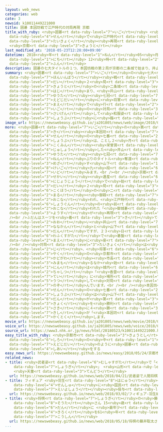 ```yaml
---
layout: web_news
categories: web
cate: 3
newsid: k10011449221000
title: 囲碁 本因坊戦で江戸時代の対局再現 京都
title_with_ruby: <ruby>囲碁<rt data-ruby-level="7">いご</rt></ruby> <ruby>本因坊<rt data-ruby-level="7">ほんいんぼう</rt></ruby><ruby>戦<rt
  data-ruby-level="4">せん</rt></ruby>で<ruby>江戸時代<rt data-ruby-level="7">えどじだい</rt></ruby>の<ruby>対局<rt
  data-ruby-level="3">たいきょく</rt></ruby><ruby>再現<rt data-ruby-level="5">さいげん</rt></ruby>
  <ruby>京都<rt data-ruby-level="3">きょうと</rt></ruby>
last_modified_at: '2018-05-23T12:28:00+09:00'
datetime: 2018<ruby>年<rt data-ruby-level="1">ねん</rt></ruby>05<ruby>月<rt data-ruby-level="1">がつ</rt></ruby>23<ruby>日<rt
  data-ruby-level="1">にち</rt></ruby> 12<ruby>時<rt data-ruby-level="2">じ</rt></ruby>28<ruby>分<rt
  data-ruby-level="2">ふん</rt></ruby>
description: 囲碁の七大タイトルの１つ、本因坊戦の第２局が京都の二条城で始まり、井山裕太七冠らが、江戸時代に将軍の前で行われた囲碁の対局を再現して和服姿で勝負に臨みました。
summary: <ruby>囲碁<rt data-ruby-level="7">いご</rt></ruby>の<ruby>七大<rt data-ruby-level="1">ななだい</rt></ruby>タイトルの１つ、<ruby>本因坊<rt
  data-ruby-level="7">ほんいんぼう</rt></ruby><ruby>戦<rt data-ruby-level="4">せん</rt></ruby>の<ruby>第<rt
  data-ruby-level="3">だい</rt></ruby>２<ruby>局<rt data-ruby-level="3">きょく</rt></ruby>が<ruby>京都<rt
  data-ruby-level="3">きょうと</rt></ruby>の<ruby>二条城<rt data-ruby-level="6">にじょうじょう</rt></ruby>で<ruby>始<rt
  data-ruby-level="3">はじ</rt></ruby>まり、<ruby>井山<rt data-ruby-level="7">いやま</rt></ruby><ruby>裕太<rt
  data-ruby-level="7">ゆうた</rt></ruby><ruby>七冠<rt data-ruby-level="7">ななかん</rt></ruby>らが、<ruby>江戸時代<rt
  data-ruby-level="7">えどじだい</rt></ruby>に<ruby>将軍<rt data-ruby-level="6">しょうぐん</rt></ruby>の<ruby>前<rt
  data-ruby-level="2">まえ</rt></ruby>で<ruby>行<rt data-ruby-level="2">おこな</rt></ruby>われた<ruby>囲碁<rt
  data-ruby-level="7">いご</rt></ruby>の<ruby>対局<rt data-ruby-level="3">たいきょく</rt></ruby>を<ruby>再現<rt
  data-ruby-level="5">さいげん</rt></ruby>して<ruby>和服姿<rt data-ruby-level="6">わふくすがた</rt></ruby>で<ruby>勝負<rt
  data-ruby-level="3">しょうぶ</rt></ruby>に<ruby>臨<rt data-ruby-level="7">のぞ</rt></ruby>みました。
image_url: https://newswebeasy.github.io/ja201805/news/web/image/2018/05/23/K10011449221_1805231226_1805231228_01_02.jpg
more: <ruby>囲碁<rt data-ruby-level="7">いご</rt></ruby>の<ruby>第<rt data-ruby-level="3">だい</rt></ruby>７３<ruby>期<rt
  data-ruby-level="3">き</rt></ruby><ruby>本因坊<rt data-ruby-level="7">ほんいんぼう</rt></ruby><ruby>戦<rt
  data-ruby-level="4">せん</rt></ruby>の<ruby>七番<rt data-ruby-level="2">ななばん</rt></ruby><ruby>勝負<rt
  data-ruby-level="3">しょうぶ</rt></ruby>は、ことし２<ruby>月<rt data-ruby-level="1">がつ</rt></ruby>に<ruby>国民<rt
  data-ruby-level="4">こくみん</rt></ruby><ruby>栄誉賞<rt data-ruby-level="7">えいよしょう</rt></ruby>を<ruby>受賞<rt
  data-ruby-level="4">じゅしょう</rt></ruby>した<ruby>井山<rt data-ruby-level="7">いやま</rt></ruby><ruby>裕太<rt
  data-ruby-level="7">ゆうた</rt></ruby><ruby>七冠<rt data-ruby-level="7">ななかん</rt></ruby>に、７<ruby>年<rt
  data-ruby-level="1">ねん</rt></ruby>ぶりのタイトル<ruby>奪還<rt data-ruby-level="7">だっかん</rt></ruby>を<ruby>目指<rt
  data-ruby-level="3">めざ</rt></ruby>す<ruby>山下<rt data-ruby-level="1">やました</rt></ruby><ruby>敬吾<rt
  data-ruby-level="8">けいご</rt></ruby>九<ruby>段<rt data-ruby-level="6">だん</rt></ruby>が<ruby>挑<rt
  data-ruby-level="7">いど</rt></ruby>みます。<br /><br /><ruby>京都<rt data-ruby-level="3">きょうと</rt></ruby>の<ruby>世界<rt
  data-ruby-level="3">せかい</rt></ruby><ruby>遺産<rt data-ruby-level="6">いさん</rt></ruby>、<ruby>二条城<rt
  data-ruby-level="6">にじょうじょう</rt></ruby>で<ruby>始<rt data-ruby-level="3">はじ</rt></ruby>まった<ruby>第<rt
  data-ruby-level="3">だい</rt></ruby>２<ruby>局<rt data-ruby-level="3">きょく</rt></ruby>は<ruby>国宝<rt
  data-ruby-level="6">こくほう</rt></ruby>の<ruby>二<rt data-ruby-level="2">に</rt></ruby>の<ruby>丸<rt
  data-ruby-level="2">まる</rt></ruby><ruby>御殿<rt data-ruby-level="7">ごてん</rt></ruby>で<ruby>行<rt
  data-ruby-level="2">おこな</rt></ruby>われ、<ruby>江戸時代<rt data-ruby-level="7">えどじだい</rt></ruby>に<ruby>将軍<rt
  data-ruby-level="6">しょうぐん</rt></ruby>の<ruby>前<rt data-ruby-level="2">まえ</rt></ruby>で<ruby>行<rt
  data-ruby-level="2">おこな</rt></ruby>われた「<ruby>御城碁<rt data-ruby-level="8">おしろご</rt></ruby>」（おしろご）の<ruby>様子<rt
  data-ruby-level="3">ようす</rt></ruby>が<ruby>再現<rt data-ruby-level="5">さいげん</rt></ruby>されました。<br
  /><br />ふだんはスーツを<ruby>着<rt data-ruby-level="3">き</rt></ruby>て<ruby>対局<rt data-ruby-level="3">たいきょく</rt></ruby>することが<ruby>多<rt
  data-ruby-level="2">おお</rt></ruby>い<ruby>井山<rt data-ruby-level="7">いやま</rt></ruby><ruby>七冠<rt
  data-ruby-level="7">ななかん</rt></ruby>と<ruby>山下<rt data-ruby-level="1">やました</rt></ruby>九<ruby>段<rt
  data-ruby-level="6">だん</rt></ruby>ですが、２３<ruby>日<rt data-ruby-level="1">にち</rt></ruby>はいずれも<ruby>和服姿<rt
  data-ruby-level="6">わふくすがた</rt></ruby>で<ruby>碁盤<rt data-ruby-level="7">ごばん</rt></ruby>の<ruby>前<rt
  data-ruby-level="2">まえ</rt></ruby>に<ruby>座<rt data-ruby-level="7">すわ</rt></ruby>りました。<br
  /><br /><ruby>対局<rt data-ruby-level="3">たいきょく</rt></ruby>は<ruby>午前<rt data-ruby-level="2">ごぜん</rt></ruby>９<ruby>時<rt
  data-ruby-level="2">じ</rt></ruby>、<ruby>将軍<rt data-ruby-level="6">しょうぐん</rt></ruby><ruby>役<rt
  data-ruby-level="3">やく</rt></ruby>の<ruby>京都市<rt data-ruby-level="3">きょうとし</rt></ruby>の<ruby>門川<rt
  data-ruby-level="7">かどがわ</rt></ruby><ruby>市長<rt data-ruby-level="2">しちょう</rt></ruby>が<ruby>見守<rt
  data-ruby-level="3">みまも</rt></ruby>るなか<ruby>始<rt data-ruby-level="3">はじ</rt></ruby>まり、このあと２<ruby>人<rt
  data-ruby-level="1">にん</rt></ruby>は<ruby>城内<rt data-ruby-level="6">じょうない</rt></ruby>の<ruby>茶室<rt
  data-ruby-level="2">ちゃしつ</rt></ruby>「<ruby>香雲<rt data-ruby-level="7">こううん</rt></ruby><ruby>亭<rt
  data-ruby-level="7">てい</rt></ruby>」に<ruby>場所<rt data-ruby-level="3">ばしょ</rt></ruby>を<ruby>移<rt
  data-ruby-level="5">うつ</rt></ruby>して<ruby>対局<rt data-ruby-level="3">たいきょく</rt></ruby>に<ruby>臨<rt
  data-ruby-level="7">のぞ</rt></ruby>んでいます。<br /><br /><ruby>本因坊<rt data-ruby-level="7">ほんいんぼう</rt></ruby><ruby>戦<rt
  data-ruby-level="4">せん</rt></ruby>の<ruby>七番<rt data-ruby-level="2">ななばん</rt></ruby><ruby>勝負<rt
  data-ruby-level="3">しょうぶ</rt></ruby>は<ruby>山下<rt data-ruby-level="1">やました</rt></ruby>九<ruby>段<rt
  data-ruby-level="6">だん</rt></ruby>が<ruby>第<rt data-ruby-level="3">だい</rt></ruby>１<ruby>局<rt
  data-ruby-level="3">きょく</rt></ruby>を<ruby>勝利<rt data-ruby-level="4">しょうり</rt></ruby>していて、<ruby>先<rt
  data-ruby-level="1">さき</rt></ruby>に４<ruby>勝<rt data-ruby-level="3">しょう</rt></ruby>した<ruby>棋士<rt
  data-ruby-level="7">きし</rt></ruby>が「<ruby>本因坊<rt data-ruby-level="7">ほんいんぼう</rt></ruby>」のタイトルを<ruby>獲得<rt
  data-ruby-level="7">かくとく</rt></ruby>します。
movie_url: https://newswebeasy.github.io/ja201805/news/web/movie/2018/05/23/k10011449221_201805231715_201805231809.mp4
voice_url: https://newswebeasy.github.io/ja201805/news/web/voice/2018/05/23/k10011449221_201805231715_201805231809.mp3
source_url: https://www3.nhk.or.jp/news/html/20180523/k10011449221000.html
easy_title_with_ruby: <ruby>京都市<rt data-ruby-level="3">きょうとし</rt></ruby> <ruby>城<rt
  data-ruby-level="6">しろ</rt></ruby>の<ruby>中<rt data-ruby-level="1">なか</rt></ruby>で<ruby>江戸時代<rt
  data-ruby-level="7">えどじだい</rt></ruby>のように<ruby>囲碁<rt data-ruby-level="7">いご</rt></ruby>の<ruby>試合<rt
  data-ruby-level="4">しあい</rt></ruby>をする
easy_news_url: https://newswebeasy.github.io/news/easy/2018/05/24/京都市-城の中で江戸時代のように囲碁の試合をする
related_news:
- title: <ruby>武者姿<rt data-ruby-level="6">むしゃすがた</rt></ruby>で「<ruby>人間<rt data-ruby-level="2">にんげん</rt></ruby><ruby>将棋<rt
    data-ruby-level="7">しょうぎ</rt></ruby>」 <ruby>山形<rt data-ruby-level="2">やまがた</rt></ruby>
    <ruby>天童<rt data-ruby-level="3">てんどう</rt></ruby>
  url: https://newswebeasy.github.io/news/web/2018/04/21/武者姿で人間将棋-山形-天童
- title: フィギュア <ruby>羽生<rt data-ruby-level="8">はにゅう</rt></ruby><ruby>結弦<rt data-ruby-level="7">ゆづる</rt></ruby><ruby>選手<rt
    data-ruby-level="4">せんしゅ</rt></ruby>に<ruby>国民<rt data-ruby-level="4">こくみん</rt></ruby><ruby>栄誉賞<rt
    data-ruby-level="7">えいよしょう</rt></ruby><ruby>授与<rt data-ruby-level="7">じゅよ</rt></ruby>へ
  url: https://newswebeasy.github.io/news/web/2018/03/02/フィギュア-羽生結弦選手に国民栄誉賞授与へ
- title: <ruby>将棋<rt data-ruby-level="7">しょうぎ</rt></ruby>の<ruby>藤井<rt data-ruby-level="7">ふじい</rt></ruby><ruby>聡太<rt
    data-ruby-level="8">そうた</rt></ruby>さん 15<ruby>歳<rt data-ruby-level="7">さい</rt></ruby>で七<ruby>段<rt
    data-ruby-level="6">だん</rt></ruby>に <ruby>最年少<rt data-ruby-level="4">さいねんしょう</rt></ruby><ruby>記録<rt
    data-ruby-level="4">きろく</rt></ruby>を61<ruby>年<rt data-ruby-level="1">ねん</rt></ruby>ぶり<ruby>更新<rt
    data-ruby-level="7">こうしん</rt></ruby>
  url: https://newswebeasy.github.io/news/web/2018/05/18/将棋の藤井聡太さん-15歳で七段に-最年少記録を61年ぶり更新
...
```

